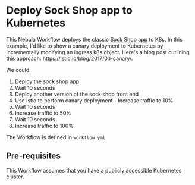 # Deploy Sock Shop app to Kubernetes

This Nebula Workflow deploys the classic [Sock Shop app](https://github.com/microservices-demo/microservices-demo) to K8s. In this example, I'd like to show a canary deployment to Kubernetes by incrementally modifying an ingress k8s object. Here's a blog post outlining this approach: https://istio.io/blog/2017/0.1-canary/. 

We could:
1. Deploy the sock shop app
2. Wait 10 seconds 
3. Deploy another version of the sock shop front end 
4. Use Istio to perform canary deployment - Increase traffic to 10% 
5. Wait 10 seconds
6. Increase traffic to 50% 
7. Wait 10 seconds 
8. Increase traffic to 100% 

The Workflow is defined in `workflow.yml`.

## Pre-requisites
This Workflow assumes that you have a publicly accessible Kubernetes cluster. 